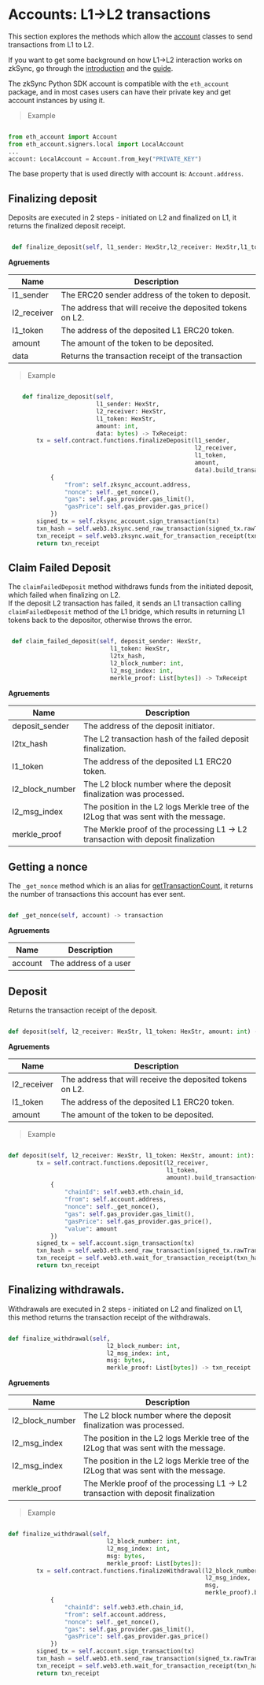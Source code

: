 # Accounts: L1->L2 transactions

This section explores the methods which allow the [account](./accounts.md) classes to send transactions from L1 to L2.

If you want to get some background on how L1->L2 interaction works on zkSync, go through the [introduction](../../dev/developer-guides/bridging/l1-l2-interop.md) and the [guide](../dev/../../dev/developer-guides/bridging/l1-l2.md).

The zkSync Python SDK account is compatible with the `eth_account` package, and in most cases users can have their private key and get account instances by using it.

> Example

```python 

from eth_account import Account
from eth_account.signers.local import LocalAccount
...
account: LocalAccount = Account.from_key("PRIVATE_KEY")

```
The base property that is used directly with account is: `Account.address`.

<TocHeader />
<TOC class="table-of-contents" :include-level="[2,3]" />

## Finalizing deposit

Deposits are executed in 2 steps - initiated on L2 and finalized on L1, it returns the finalized deposit receipt.

```py

 def finalize_deposit(self, l1_sender: HexStr,l2_receiver: HexStr,l1_token: HexStr,amount: int, data: bytes) -> TxReceipt

```

**Agruements**

| Name               | Description                                                            |
| ------------------ | -----------------------------------------------------------------------|
| l1_sender          | The ERC20 sender address of the token to deposit.                      |
| l2_receiver        | The address that will receive the deposited tokens on L2.              |
| l1_token           | The address of the deposited L1 ERC20 token.                           |
| amount             | The amount of the token to be deposited.                               |
| data               | Returns the transaction receipt of the transaction                     |

> Example 

```py

    def finalize_deposit(self,
                         l1_sender: HexStr,
                         l2_receiver: HexStr,
                         l1_token: HexStr,
                         amount: int,
                         data: bytes) -> TxReceipt:
        tx = self.contract.functions.finalizeDeposit(l1_sender,
                                                     l2_receiver,
                                                     l1_token,
                                                     amount,
                                                     data).build_transaction(
            {
                "from": self.zksync_account.address,
                "nonce": self._get_nonce(),
                "gas": self.gas_provider.gas_limit(),
                "gasPrice": self.gas_provider.gas_price()
            })
        signed_tx = self.zksync_account.sign_transaction(tx)
        txn_hash = self.web3.zksync.send_raw_transaction(signed_tx.rawTransaction)
        txn_receipt = self.web3.zksync.wait_for_transaction_receipt(txn_hash)
        return txn_receipt

```

## Claim Failed Deposit

The `claimFailedDeposit` method withdraws funds from the initiated deposit, which failed when finalizing on L2.  
If the deposit L2 transaction has failed, it sends an L1 transaction calling `claimFailedDeposit` method of the L1 bridge, which results in returning L1 tokens back to the depositor, otherwise throws the error.

```py

 def claim_failed_deposit(self, deposit_sender: HexStr,
                             l1_token: HexStr,
                             l2tx_hash,
                             l2_block_number: int,
                             l2_msg_index: int,
                             merkle_proof: List[bytes]) -> TxReceipt

```

**Agruements**

| Name               | Description                                                            |
| ------------------ | -----------------------------------------------------------------------|
| deposit_sender     | The address of the deposit initiator.                                  |
| l2tx_hash          | The L2 transaction hash of the failed deposit finalization.            |
| l1_token           | The address of the deposited L1 ERC20 token.                           |
| l2_block_number    | The L2 block number where the deposit finalization was processed.      |
| l2_msg_index       | The position in the L2 logs Merkle tree of the l2Log that was sent with the message.      |
| merkle_proof       | The Merkle proof of the processing L1 -> L2 transaction with deposit finalization         |

## Getting a nonce

The `_get_nonce` method which is an alias for [getTransactionCount](https://web3py.readthedocs.io/en/v5/web3.eth.html?highlight=web3.eth.get_transaction_count#web3.eth.Eth.get_transaction_count), it returns the number of transactions this account has ever sent.

```py

def _get_nonce(self, account) -> transaction

```

**Agruements**

| Name               | Description                                                            |
| ------------------ | -----------------------------------------------------------------------|
| account            | The address of a user                                                  |
## Deposit

Returns the transaction receipt of the deposit.

```py

def deposit(self, l2_receiver: HexStr, l1_token: HexStr, amount: int) -> txn_receipt

```

**Agruements**

| Name               | Description                                                            |
| ------------------ | -----------------------------------------------------------------------|
| l2_receiver        | The address that will receive the deposited tokens on L2.              |
| l1_token           | The address of the deposited L1 ERC20 token.                           |
| amount             | The amount of the token to be deposited.                               |

> Example

```py

def deposit(self, l2_receiver: HexStr, l1_token: HexStr, amount: int):
        tx = self.contract.functions.deposit(l2_receiver,
                                             l1_token,
                                             amount).build_transaction(
            {
                "chainId": self.web3.eth.chain_id,
                "from": self.account.address,
                "nonce": self._get_nonce(),
                "gas": self.gas_provider.gas_limit(),
                "gasPrice": self.gas_provider.gas_price(),
                "value": amount
            })
        signed_tx = self.account.sign_transaction(tx)
        txn_hash = self.web3.eth.send_raw_transaction(signed_tx.rawTransaction)
        txn_receipt = self.web3.eth.wait_for_transaction_receipt(txn_hash)
        return txn_receipt

```
## Finalizing withdrawals.

Withdrawals are executed in 2 steps - initiated on L2 and finalized on L1, this method returns the transaction receipt of the withdrawals.

```py

def finalize_withdrawal(self,
                            l2_block_number: int,
                            l2_msg_index: int,
                            msg: bytes,
                            merkle_proof: List[bytes]) -> txn_receipt

```
**Agruements**

| Name               | Description                                                                               |
| ------------------ | ------------------------------------------------------------------------------------------|
| l2_block_number    | The L2 block number where the deposit finalization was processed.                         |
| l2_msg_index       | The position in the L2 logs Merkle tree of the l2Log that was sent with the message.      |
| l2_msg_index       | The position in the L2 logs Merkle tree of the l2Log that was sent with the message.      |
| merkle_proof       | The Merkle proof of the processing L1 -> L2 transaction with deposit finalization         |

> Example

```py

def finalize_withdrawal(self,
                            l2_block_number: int,
                            l2_msg_index: int,
                            msg: bytes,
                            merkle_proof: List[bytes]):
        tx = self.contract.functions.finalizeWithdrawal(l2_block_number,
                                                        l2_msg_index,
                                                        msg,
                                                        merkle_proof).build_transaction(
            {
                "chainId": self.web3.eth.chain_id,
                "from": self.account.address,
                "nonce": self._get_nonce(),
                "gas": self.gas_provider.gas_limit(),
                "gasPrice": self.gas_provider.gas_price()
            })
        signed_tx = self.account.sign_transaction(tx)
        txn_hash = self.web3.eth.send_raw_transaction(signed_tx.rawTransaction)
        txn_receipt = self.web3.eth.wait_for_transaction_receipt(txn_hash)
        return txn_receipt

```